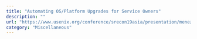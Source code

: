 ```yaml
---
title: "Automating OS/Platform Upgrades for Service Owners"
description: ""
url: "https://www.usenix.org/conference/srecon19asia/presentation/menezes"
category: "Miscellaneous"
---
```

